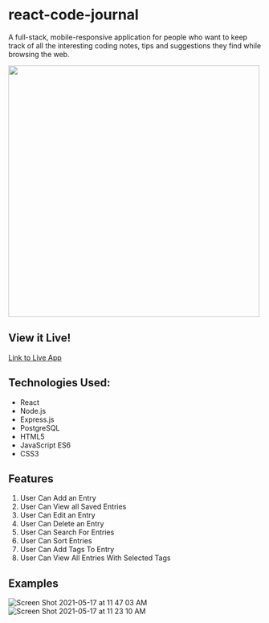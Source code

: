 
# react-code-journal

A full-stack, mobile-responsive application for people who want to keep track of all the interesting coding notes, tips and suggestions they find while browsing the web. 

<img src ="https://user-images.githubusercontent.com/74999873/119188058-fe248400-ba2e-11eb-8a39-d798603a9f86.png" width="500">

## View it Live!
[Link to Live App](https://react-code-journal.herokuapp.com/)
## Technologies Used:

- React
- Node.js
- Express.js
- PostgreSQL
- HTML5
- JavaScript ES6
- CSS3

## Features

1. User Can Add an Entry
2. User Can View all Saved Entries
3. User Can Edit an Entry
4. User Can Delete an Entry
5. User Can Search For Entries
6. User Can Sort Entries
7. User Can Add Tags To Entry
8. User Can View All Entries With Selected Tags

## Examples

![Screen Shot 2021-05-17 at 11 47 03 AM](https://user-images.githubusercontent.com/74999873/118540658-a7a10800-b705-11eb-8a9f-c417745fd3bb.png)
![Screen Shot 2021-05-17 at 11 23 10 AM](https://user-images.githubusercontent.com/74999873/118540716-b2f43380-b705-11eb-892f-be8464361ba6.png)

